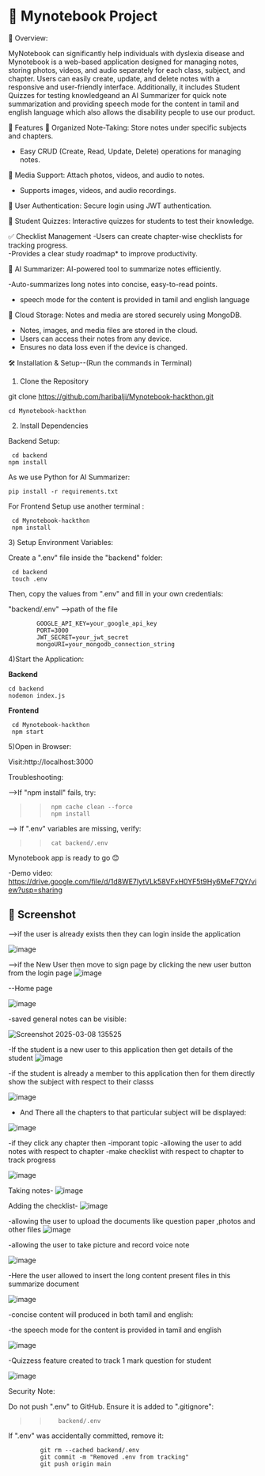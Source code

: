 # 📝 Mynotebook  Project

📌 Overview: 


 MyNotebook can significantly help individuals with dyslexia disease and  Mynotebook is a web-based application designed for managing notes, storing photos,
videos, and audio separately for each class, subject, and chapter. Users can easily create,
update, and delete notes with a responsive and user-friendly interface. Additionally, it includes Student Quizzes
for testing knowledgeand an AI Summarizer for quick note summarization and providing speech mode for the content  in tamil and english language which also allows the disability people to use our product.

🚀 Features
📂 Organized Note-Taking: Store notes under specific subjects and chapters.
   - Easy CRUD (Create, Read, Update, Delete) operations for managing notes.  

📸 Media Support: Attach photos, videos, and audio to notes.
   - Supports  images, videos, and audio recordings.  

🔑 User Authentication: Secure login using JWT authentication.

💪 Student Quizzes: Interactive quizzes for students to test their knowledge.
   
✅ Checklist Management 
  -Users can create chapter-wise checklists for tracking progress.  
  -Provides a clear study roadmap* to improve productivity.  

🧠 AI Summarizer: AI-powered tool to summarize notes efficiently.
      
   -Auto-summarizes long notes into concise, easy-to-read points.  
   - speech mode for the content is provided in tamil and english language

📁 Cloud Storage: Notes and media are stored securely using MongoDB.
- Notes, images, and media files are stored in the cloud.  
- Users can access their notes from any device.  
- Ensures no data loss even if the device is changed.  



🛠️ Installation & Setup--(Run the commands in Terminal)

1) Clone the Repository
   
git clone https://github.com/haribalji/Mynotebook-hackthon.git

    cd Mynotebook-hackthon


2) Install Dependencies

Backend Setup:

     cd backend
    npm install

As we use  Python for AI Summarizer: 

    pip install -r requirements.txt


For Frontend Setup use another terminal :
    
     cd Mynotebook-hackthon
     npm install


3️) Setup Environment Variables:

Create a ".env" file inside the "backend" folder:

     cd backend
     touch .env

Then, copy the values from ".env" and fill in your own credentials:

"backend/.env" -->path of the file
           
            GOOGLE_API_KEY=your_google_api_key
            PORT=3000
            JWT_SECRET=your_jwt_secret
            mongoURI=your_mongodb_connection_string


4)Start the Application:

 **Backend**

    cd backend
    nodemon index.js


**Frontend**

     cd Mynotebook-hackthon
     npm start

5)Open in Browser:

Visit:http://localhost:3000

Troubleshooting:

-->If "npm install" fails, try:
 
>>      npm cache clean --force
>>      npm install

--> If ".env" variables are missing, verify:

>>      cat backend/.env
  


Mynotebook app is ready to go 😊


-Demo video: https://drive.google.com/file/d/1d8WE7IytVLk58VFxH0YF5t9Hy6MeF7QY/view?usp=sharing






## 📸 Screenshot


-->if the  user is already exists then they can login inside the application

![image](https://github.com/user-attachments/assets/6dcd69ce-f387-4aa8-8be9-be8e75a952ae)



-->if the New User then move to sign page  by clicking the new user button  from the login page 
![image](https://github.com/user-attachments/assets/20f4d26c-5d30-4994-9dd2-cbf2a8de882b)






--Home page

![image](https://github.com/user-attachments/assets/87a6ddab-0684-44f4-92ba-2f17fac36163)


-saved general  notes can be visible:

![Screenshot 2025-03-08 135525](https://github.com/user-attachments/assets/7d39a036-3a1e-473e-a464-b334ad510d1a)

-If the student is a new user to this application then get details of the student 
![image](https://github.com/user-attachments/assets/810ad1b1-d8f4-4db2-a5ef-416521c49573)

-if the student is already a member to this application then for them directly show the subject with respect to their classs 


![image](https://github.com/user-attachments/assets/3dbd78da-c7b7-452d-9c21-9b7d46068989)


- And There all the chapters to that particular subject will be displayed:

  
![image](https://github.com/user-attachments/assets/239fc0cd-e753-4b2c-9573-2f4a60987576)

-if they click any chapter then 
-imporant topic
-allowing the user to add notes with respect to chapter
-make checklist with respect to chapter to track progress

![image](https://github.com/user-attachments/assets/1cbc3d67-02e1-48f0-8212-71763f026287)

Taking notes-
![image](https://github.com/user-attachments/assets/545a81c8-bbc7-4930-ae5d-9c31ae219694)

Adding the checklist-
![image](https://github.com/user-attachments/assets/e4199ba4-3663-477b-a5a8-9e28e3c9e83d)


-allowing the user to upload the documents like question paper ,photos and other files
![image](https://github.com/user-attachments/assets/ed58fa88-eaa4-4891-a958-b7a50ec6a7bd)



-allowing the user to take picture and record voice note

![image](https://github.com/user-attachments/assets/e84dfc7c-a088-480d-9dd8-3146783fe20a)


-Here the user allowed to insert the long content present files in this summarize document 

![image](https://github.com/user-attachments/assets/3f6e820c-d72c-4370-a4e1-23e814808302)

-concise content will produced in both tamil and english:

-the speech mode for the content is provided in tamil and english


![image](https://github.com/user-attachments/assets/cdfd556f-69ea-4d06-b8ec-f10ee26b83ec)

-Quizzess feature created to track 1 mark question  for student 


![image](https://github.com/user-attachments/assets/7e85f5f5-d60c-4212-88e8-ba9068eccf35)






Security Note:

Do not  push ".env" to GitHub. Ensure it is added to ".gitignore":

>>        backend/.env

If ".env" was accidentally committed, remove it:

             git rm --cached backend/.env
             git commit -m "Removed .env from tracking"
             git push origin main




